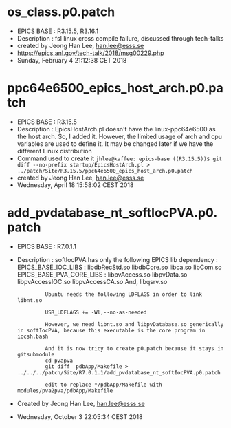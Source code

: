 # os_class.p0.patch

* EPICS BASE : R3.15.5, R3.16.1
* Description : fsl linux cross compile failure, discussed through tech-talks
* created by Jeong Han Lee, han.lee@esss.se
* https://epics.anl.gov/tech-talk/2018/msg00229.php
* Sunday, February  4 21:12:38 CET 2018

# ppc64e6500_epics_host_arch.p0.patch

* EPICS BASE  : R3.15.5
* Description : EpicsHostArch.pl doesn't have the linux-ppc64e6500 as the host arch.
                So, I added it. However, the limited usage of arch and cpu variables
				are used to define it. It may be changed later if we have the different
				Linux distribution
* Command used to create it
```jhlee@kaffee: epics-base ((R3.15.5))$ git diff --no-prefix startup/EpicsHostArch.pl > ../patch/Site/R3.15.5/ppc64e6500_epics_host_arch.p0.patch```
* created by Jeong Han Lee, han.lee@esss.se
* Wednesday, April 18 15:58:02 CEST 2018


# add_pvdatabase_nt_softIocPVA.p0.patch

* EPICS BASE : R7.0.1.1
* Description : softIocPVA has only the following EPICS lib dependency :
               EPICS_BASE_IOC_LIBS  : libdbRecStd.so libdbCore.so libca.so libCom.so
			   EPICS_BASE_PVA_CORE_LIBS : libpvAccess.so libpvData.so libpvAccessIOC.so libpvAccessCA.so
	           And, libqsrv.so
			   
			   Ubuntu needs the following LDFLAGS in order to link libnt.so
			   
		       USR_LDFLAGS += -Wl,--no-as-needed
			   
			   However, we need libnt.so and libpvDatabase.so generically in softIocPVA, because this executable is the core program in iocsh.bash
			   
			   And it is now tricy to create p0.patch because it stays in gitsubmodule
			   cd pvapva
		       git diff  pdbApp/Makefile > ../../../patch/Site/R7.0.1.1/add_pvdatabase_nt_softIocPVA.p0.patch
					   
			   edit to replace */pdbApp/Makefile with modules/pva2pva/pdbApp/Makefile
			   
			   
* Created by Jeong Han Lee, han.lee@esss.se
* Wednesday, October  3 22:05:34 CEST 2018
			    
